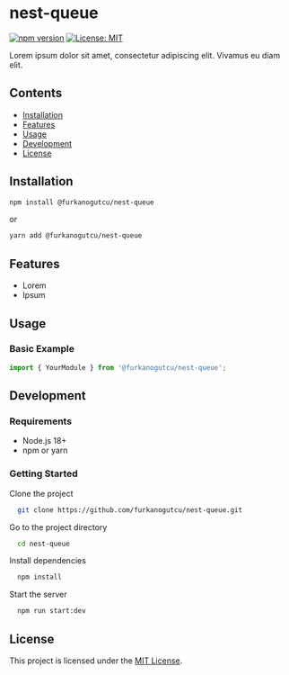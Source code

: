 # nest-queue

[![npm version](https://img.shields.io/npm/v/@furkanogutcu/nest-queue.svg)](https://www.npmjs.com/package/@furkanogutcu/nest-queue)
[![License: MIT](https://img.shields.io/badge/License-MIT-yellow.svg)](https://opensource.org/licenses/MIT)

Lorem ipsum dolor sit amet, consectetur adipiscing elit. Vivamus eu diam elit.

## Contents

- [Installation](#installation)
- [Features](#features)
- [Usage](#usage)
- [Development](#development)
- [License](#license)

## Installation

```bash
npm install @furkanogutcu/nest-queue
```

or

```bash
yarn add @furkanogutcu/nest-queue
```

## Features

- Lorem
- Ipsum

## Usage

### Basic Example

```typescript
import { YourModule } from '@furkanogutcu/nest-queue';
```

## Development

### Requirements

- Node.js 18+
- npm or yarn

### Getting Started

Clone the project

```bash
  git clone https://github.com/furkanogutcu/nest-queue.git
```

Go to the project directory

```bash
  cd nest-queue
```

Install dependencies

```bash
  npm install
```

Start the server

```bash
  npm run start:dev
```

## License

This project is licensed under the [MIT License](LICENSE).

